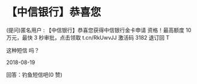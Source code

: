 # 【中信银行】恭喜您

(提问)匿名用户 : 【中信银行】恭喜您获得中信银行金卡申请 资格！最高额度 10 万元，最快 3 秒审批，点击领取 t.cn/RkUwvJJ 激活码 3182 退订回 T

这种短信 吗？

2018-08-19

回答：钓鱼短信吧(0 赞)